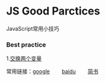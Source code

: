 # JS Good Parctices

JavaScript常用小技巧



### Best practice

1.[交换两个变量][exchange]











常用链接：[google][2] &emsp;&emsp;[baidu][1] &emsp;&emsp;[简书][3]



[1]: https://www.baidu.com/
[2]:https://www.google.com/
[3]:https://www.jianshu.com/u/38cda4df3e4c

[exchange]:https://github.com/shuzewu/JS-Good-Practices


